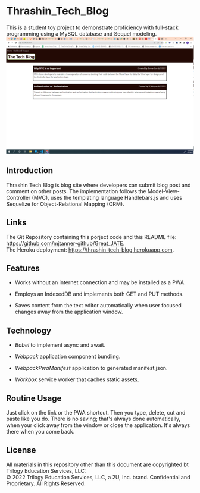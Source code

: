 # Thrashin_Tech_Blog
This is a student toy project to demonstrate proficiency with full-stack programming using a MySQL database and Sequel modeling.  
![Title Screen](./ReadMe/fig_1.png)  

## Introduction  

Thrashin Tech Blog is blog site where developers can submit blog post and comment on other posts. The implementation follows the Model-View-Controller (MVC), uses the templating language Handlebars.js and uses Sequelize for Object-Relational Mapping (ORM). 

## Links  

The Git Repository containing this porject code and this README file: https://github.com/mjtanner-github/Great_JATE.   
The Heroku deployment: https://thrashin-tech-blog.herokuapp.com.

## Features

- Works without an internet connection and may be installed as a PWA. 

- Employs an IndexedDB and implements both GET and PUT methods.

- Saves content from the text editor automatically when user focused changes away from the application window.

## Technology

- _Babel_ to implement async and await.

- _Webpack_ application component bundling.

- _WebpackPwaManifest_ application to generated manifest.json.

- _Workbox_  service worker that caches static assets.

## Routine Usage

Just click on the link or the PWA shortcut. Then you type, delete, cut and paste like you do. There is no saving; that's always done automatically, when your click away from the window or close the application. It's always there when you come back.

## License 

All materials in this repository other than this document are copyrighted bt Trilogy Education Services, LLC:   
© 2022 Trilogy Education Services, LLC, a 2U, Inc. brand. Confidential and Proprietary. All Rights Reserved.
